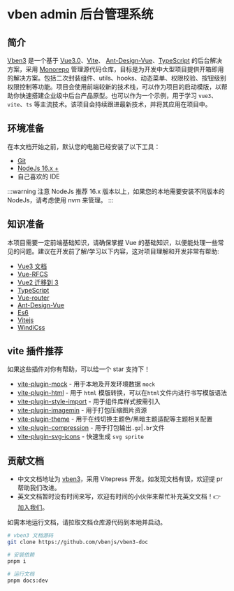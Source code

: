 # vben admin 后台管理系统

## 简介

[Vben3](https://github.com/vbenjs/vben3) 是一个基于 [Vue3.0](https://github.com/vuejs/core)、[Vite](https://github.com/vitejs/vite)、 [Ant-Design-Vue](https://www.antdv.com/components/overview-cn)、[TypeScript](https://www.typescriptlang.org/) 的后台解决方案，采用 [Monorepo](https://monorepo.tools/) 管理源代码仓库，目标是为开发中大型项目提供开箱即用的解决方案。包括二次封装组件、utils、hooks、动态菜单、权限校验、按钮级别权限控制等功能。项目会使用前端较新的技术栈，可以作为项目的启动模版，以帮助你快速搭建企业级中后台产品原型。也可以作为一个示例，用于学习 `vue3`、`vite`、`ts` 等主流技术。该项目会持续跟进最新技术，并将其应用在项目中。

## 环境准备

在本文档开始之前，默认您的电脑已经安装了以下工具：

- [Git](https://git-scm.com)
- [NodeJs 16.x +](https://nodejs.org/en)
- 自己喜欢的 IDE

:::warning 注意
NodeJs 推荐 16.x 版本以上，如果您的本地需要安装不同版本的 NodeJs，请考虑使用 nvm 来管理。
:::

## 知识准备

本项目需要一定前端基础知识，请确保掌握 Vue 的基础知识，以便能处理一些常见的问题。建议在开发前了解/学习以下内容，这对项目理解和开发非常有帮助:

- [Vue3 文档](https://vuejs.org/)
- [Vue-RFCS](https://github.com/vuejs/rfcs)
- [Vue2 迁移到 3](https://v3-migration.vuejs.org/)
- [TypeScript](https://www.typescriptlang.org/)
- [Vue-router](https://router.vuejs.org/)
- [Ant-Design-Vue](https://www.antdv.com/components/overview-cn)
- [Es6](https://es6.ruanyifeng.com/)
- [Vitejs](https://vitejs.dev/)
- [WindiCss](https://windicss.netlify.app/)

## vite 插件推荐

如果这些插件对你有帮助，可以给一个 star 支持下！

- [vite-plugin-mock](https://github.com/vbenjs/vite-plugin-mock) - 用于本地及开发环境数据 `mock`
- [vite-plugin-html](https://github.com/vbenjs/vite-plugin-html) - 用于 `html` 模版转换，可以在`html`文件内进行书写模版语法
- [vite-plugin-style-import](https://github.com/vbenjs/vite-plugin-style-import) - 用于组件库样式按需引入
- [vite-plugin-imagemin](https://github.com/vbenjs/vite-plugin-imagemin) - 用于打包压缩图片资源
- [vite-plugin-theme](https://github.com/vbenjs/vite-plugin-theme) - 用于在线切换主题色/黑暗主题适配等主题相关配置
- [vite-plugin-compression](https://github.com/vbenjs/vite-plugin-compression) - 用于打包输出`.gz`|`.br`文件
- [vite-plugin-svg-icons](https://github.com/vbenjs/vite-plugin-svg-icons) - 快速生成 `svg sprite`

## 贡献文档

- 中文文档地址为 [vben3](https://github.com/vbenjs/vben3-doc)，采用 Vitepress 开发。如发现文档有误，欢迎提 pr 帮助我们改进。
- 英文文档暂时没有时间来写，欢迎有时间的小伙伴来帮忙补充英文文档！👉 [加入我们](/other/follow)。

如需本地运行文档，请拉取文档仓库源代码到本地并启动。

```bash
# vben3 文档源码
git clone https://github.com/vbenjs/vben3-doc

# 安装依赖
pnpm i

# 运行文档
pnpm docs:dev
```
